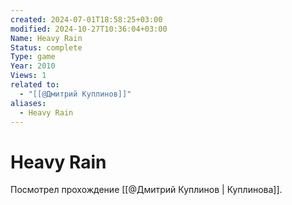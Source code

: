 ```yaml
---
created: 2024-07-01T18:58:25+03:00
modified: 2024-10-27T10:36:04+03:00
Name: Heavy Rain
Status: complete
Type: game
Year: 2010
Views: 1
related to:
  - "[[@Дмитрий Куплинов]]"
aliases:
  - Heavy Rain
---
```


# Heavy Rain

Посмотрел прохождение [[@Дмитрий Куплинов | Куплинова]].
